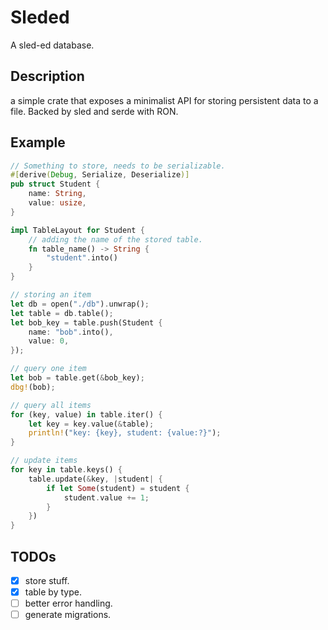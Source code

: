 # Sleded

A sled-ed database.

## Description

a simple crate that exposes a minimalist API for storing persistent data to a file.
Backed by sled and serde with RON.

## Example

```rs
// Something to store, needs to be serializable.
#[derive(Debug, Serialize, Deserialize)]
pub struct Student {
    name: String,
    value: usize,
}

impl TableLayout for Student {
    // adding the name of the stored table.
    fn table_name() -> String {
        "student".into()
    }
}

// storing an item
let db = open("./db").unwrap();
let table = db.table();
let bob_key = table.push(Student {
    name: "bob".into(),
    value: 0,
});

// query one item
let bob = table.get(&bob_key);
dbg!(bob);

// query all items
for (key, value) in table.iter() {
    let key = key.value(&table);
    println!("key: {key}, student: {value:?}");
}

// update items
for key in table.keys() {
    table.update(&key, |student| {
        if let Some(student) = student {
            student.value += 1;
        }
    })
}
```

## TODOs

- [x] store stuff.
- [x] table by type.
- [ ] better error handling.
- [ ] generate migrations.
